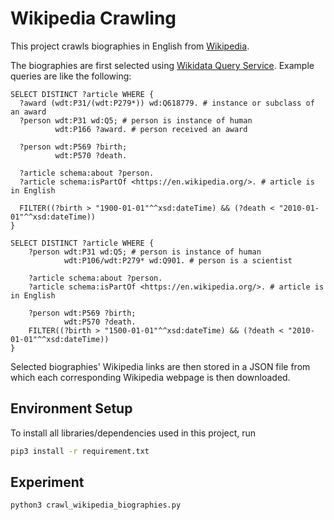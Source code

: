 # Wikipedia Crawling
This project crawls biographies in English from [Wikipedia](https://en.wikipedia.org/wiki/Main_Page).

The biographies are first selected using [Wikidata Query Service](https://query.wikidata.org/). Example queries are like the following:
```sparql
SELECT DISTINCT ?article WHERE {  
  ?award (wdt:P31/(wdt:P279*)) wd:Q618779. # instance or subclass of an award
  ?person wdt:P31 wd:Q5; # person is instance of human
          wdt:P166 ?award. # person received an award
  
  ?person wdt:P569 ?birth;
          wdt:P570 ?death.
  
  ?article schema:about ?person.
  ?article schema:isPartOf <https://en.wikipedia.org/>. # article is in English
  
  FILTER((?birth > "1900-01-01"^^xsd:dateTime) && (?death < "2010-01-01"^^xsd:dateTime))
}
```

```sparql
SELECT DISTINCT ?article WHERE {
	?person wdt:P31 wd:Q5; # person is instance of human
            wdt:P106/wdt:P279* wd:Q901. # person is a scientist

    ?article schema:about ?person.
    ?article schema:isPartOf <https://en.wikipedia.org/>. # article is in English
  
    ?person wdt:P569 ?birth;
            wdt:P570 ?death.
    FILTER((?birth > "1500-01-01"^^xsd:dateTime) && (?death < "2010-01-01"^^xsd:dateTime))
}
```

Selected biographies' Wikipedia links are then stored in a JSON file from which each corresponding Wikipedia webpage is then downloaded.

## Environment Setup
To install all libraries/dependencies used in this project, run
```bash
pip3 install -r requirement.txt
```

## Experiment
```bash
python3 crawl_wikipedia_biographies.py
```